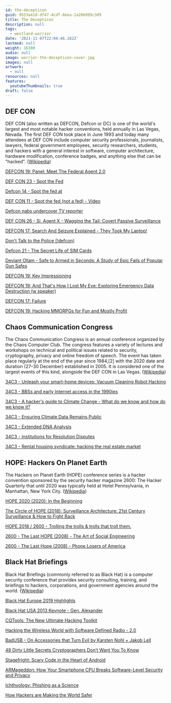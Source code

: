 ```yaml
---
id: the-decepticon
guid: 9553a41d-df47-4cdf-8eea-1a20b995c3d9
title: The Decepticon
description: null
tags:
  - westland-warrior
date: '2021-11-07T22:04:46.182Z'
lastmod: null
weight: 16300
audio: null
image: warrior-the-decepticon-cover.jpg
images: null
artwork:
  - null
resources: null
features:
  youtubeThumbnails: true
draft: false
---
```


## DEF CON

DEF CON (also written as DEFCON, Defcon or DC) is one of the world's largest and most notable hacker conventions, held annually in Las Vegas, Nevada. The first DEF CON took place in June 1993 and today many attendees at DEF CON include computer security professionals, journalists, lawyers, federal government employees, security researchers, students, and hackers with a general interest in software, computer architecture, hardware modification, conference badges, and anything else that can be "hacked". ([Wikipedia](https://en.wikipedia.org/wiki/DEF_CON))

[DEFCON 19: Panel: Meet The Federal Agent 2.0](https://www.youtube.com/watch?v=Y6tHhFhgHU4 "Play Video")

[DEF CON 23 - Spot the Fed](https://www.youtube.com/watch?v=7GODPk-MzKE "Play Video")

[Defcon 14 - Spot the fed at](https://www.youtube.com/watch?v=oMHZ4qQuYyE "Play Video")

[DEF CON 11 - Spot the fed (not a fed) - Video](https://www.youtube.com/watch?v=9GABcRZ7lMQ "Play Video")

[Defcon nabs undercover TV reporter](https://www.youtube.com/watch?v=28fn0x5I1To "Play Video")

[DEF CON 26 - Si, Agent X - Wagging the Tail: Covert Passive Surveillance](https://www.youtube.com/watch?v=tYFOXeItRFM "Play Video")

[DEFCON 17: Search And Seizure Explained - They Took My Laptop!](https://www.youtube.com/watch?v=ibQGWXfWc7c "Play Video")

[Don't Talk to the Police (!defcon)](https://www.youtube.com/watch?v=d-7o9xYp7eE "Play Video")

[Defcon 21 - The Secret Life of SIM Cards](https://www.youtube.com/watch?v=31D94QOo2gY "Play Video")

[Deviant Ollam - Safe to Armed in Seconds: A Study of Epic Fails of Popular Gun Safes](https://www.youtube.com/watch?v=3SVMT_zNlgA "Play Video")

[DEFCON 19: Key Impressioning](https://www.youtube.com/watch?v=e8QnG5RHyq8 "Play Video")

[DEFCON 19: And That's How I Lost My Eye: Exploring Emergency Data Destruction (w speaker)](https://www.youtube.com/watch?v=1M73USsXHdc "Play Video")

[DEFCON 17: Failure](https://www.youtube.com/watch?v=1825zkmJVuE "Play Video")

[DEFCON 19: Hacking MMORPGs for Fun and Mostly Profit](https://www.youtube.com/watch?v=hABj_mrP-no "Play Video")

## Chaos Communication Congress

The Chaos Communication Congress is an annual conference organized by the Chaos Computer Club. The congress features a variety of lectures and workshops on technical and political issues related to security, cryptography, privacy and online freedom of speech. The event has taken place regularly at the end of the year since 1984,\[2] with the 2020 date and duration (27–30 December) established in 2005. It is considered one of the largest events of this kind, alongside the DEF CON in Las Vegas. ([Wikipedia](https://en.wikipedia.org/wiki/Chaos_Communication_Congress))

[34C3 - Unleash your smart-home devices: Vacuum Cleaning Robot Hacking](https://www.youtube.com/watch?v=uhyM-bhzFsI "Play Video")

[34C3 - BBSs and early Internet access in the 1990ies](https://www.youtube.com/watch?v=RvhLK8Mbw_g "Play Video")

[34C3 - A hacker's guide to Climate Change - What do we know and how do we know it?](https://www.youtube.com/watch?v=BeiuQhXuAJ8 "Play Video")

[34C3 - Ensuring Climate Data Remains Public](https://www.youtube.com/watch?v=7R3fuNgm2DA "Play Video")

[34C3 - Extended DNA Analysis](https://www.youtube.com/watch?v=std25585cbQ "Play Video")

[34C3 - institutions for Resolution Disputes](https://www.youtube.com/watch?v=jpUTbKmy6Uo "Play Video")

[34C3 - Rental housing syndicate: hacking the real estate market](https://www.youtube.com/watch?v=OmMzcb1TwfU "Play Video")

## HOPE: Hackers On Planet Earth

The Hackers on Planet Earth (HOPE) conference series is a hacker convention sponsored by the security hacker magazine 2600: The Hacker Quarterly that until 2020 was typically held at Hotel Pennsylvania, in Manhattan, New York City. ([Wikipedia](https://en.wikipedia.org/wiki/Hackers_on_Planet_Earth))

[HOPE 2020 (2020): In the Beginning](https://www.youtube.com/watch?v=nMb0aneJy9s "Play Video")

[The Circle of HOPE (2018): Surveillance Architecture: 21st Century Surveillance & How to Fight Back](https://www.youtube.com/watch?v=lEs6bJRmYPw "Play Video")

[HOPE 2018 / 2600 - Trolling the trolls & trolls that troll them.](https://www.youtube.com/watch?v=RYGYa-EPzHw "Play Video")

[2600 - The Last HOPE (2008) - The Art of Social Engineering](https://www.youtube.com/watch?v=1M9pwYQSbQU "Play Video")

[2600 - The Last Hope (2008) - Phone Losers of America](https://www.youtube.com/watch?v=xofavUKMfKM "Play Video")

## Black Hat Briefings

Black Hat Briefings (commonly referred to as Black Hat) is a computer security conference that provides security consulting, training, and briefings to hackers, corporations, and government agencies around the world. ([Wikipedia](https://en.wikipedia.org/wiki/Black_Hat_Briefings))

[Black Hat Europe 2019 Highlights](https://www.youtube.com/watch?v=tioJKiiKlYU "Play Video")

[Black Hat USA 2013 Keynote - Gen. Alexander](https://www.youtube.com/watch?v=xvVIZ4OyGnQ "Play Video")

[CQTools: The New Ultimate Hacking Toolkit](https://www.youtube.com/watch?v=MZ0nSO0WOJg "Play Video")

[Hacking the Wireless World with Software Defined Radio - 2.0](https://www.youtube.com/watch?v=N0p3_ES2dBU "Play Video")

[BadUSB - On Accessories that Turn Evil by Karsten Nohl + Jakob Lell](https://www.youtube.com/watch?v=nuruzFqMgIw "Play Video")

[48 Dirty Little Secrets Cryptographers Don’t Want You To Know](https://www.youtube.com/watch?v=iZa_XKpj9X4 "Play Video")

[Stagefright: Scary Code in the Heart of Android](https://www.youtube.com/watch?v=71YP65UANP0 "Play Video")

[ARMageddon: How Your Smartphone CPU Breaks Software-Level Security and Privacy](https://www.youtube.com/watch?v=9KsnFWejpQg "Play Video")

[Ichthyology: Phishing as a Science](https://www.youtube.com/watch?v=Z20XNp-luNA "Play Video")

[How Hackers are Making the World Safer](https://www.youtube.com/watch?v=dE6vU0ayzhg "Play Video")
